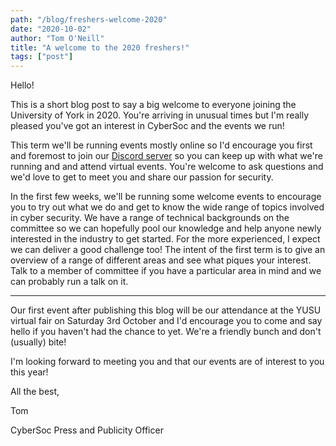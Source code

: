 ```yaml
---
path: "/blog/freshers-welcome-2020"
date: "2020-10-02"
author: "Tom O'Neill"
title: "A welcome to the 2020 freshers!"
tags: ["post"]
---
```


Hello!

This is a short blog post to say a big welcome to everyone joining the University of York in 2020. You're arriving in unusual times but I'm really pleased you've got an interest in CyberSoc and the events we run!

This term we'll be running events mostly online so I'd encourage you first and foremost to join our [Discord server](https://bit.ly/CyberSocDiscord) so you can keep up with what we're running and and attend virtual events. You're welcome to ask questions and we'd love to get to meet you and share our passion for security.

In the first few weeks, we'll be running some welcome events to encourage you to try out what we do and get to know the wide range of topics involved in cyber security. We have a range of technical backgrounds on the committee so we can hopefully pool our knowledge and help anyone newly interested in the industry to get started. For the more experienced, I expect we can deliver a good challenge too! The intent of the first term is to give an overview of a range of different areas and see what piques your interest. Talk to a member of committee if you have a particular area in mind and we can probably run a talk on it.

---

Our first event after publishing this blog will be our attendance at the YUSU virtual fair on Saturday 3rd October and I'd encourage you to come and say hello if you haven't had the chance to yet. We're a friendly bunch and don't (usually) bite!

I'm looking forward to meeting you and that our events are of interest to you this year!

All the best,

Tom

CyberSoc Press and Publicity Officer

